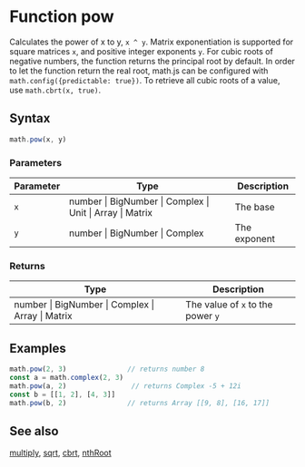 <!-- Note: This file is automatically generated from source code comments. Changes made in this file will be overridden. -->
# Function pow
Calculates the power of x to y, `x ^ y`.
Matrix exponentiation is supported for square matrices `x`, and positive
integer exponents `y`.
For cubic roots of negative numbers, the function returns the principal
root by default. In order to let the function return the real root,
math.js can be configured with `math.config({predictable: true})`.
To retrieve all cubic roots of a value, use `math.cbrt(x, true)`.
## Syntax
```js
math.pow(x, y)
```
### Parameters
Parameter | Type | Description
--------- | ---- | -----------
`x` | number &#124; BigNumber &#124; Complex &#124; Unit &#124; Array &#124; Matrix | The base
`y` | number &#124; BigNumber &#124; Complex | The exponent
### Returns
Type | Description
---- | -----------
number &#124; BigNumber &#124; Complex &#124; Array &#124; Matrix | The value of `x` to the power `y`
## Examples
```js
math.pow(2, 3)               // returns number 8
const a = math.complex(2, 3)
math.pow(a, 2)                // returns Complex -5 + 12i
const b = [[1, 2], [4, 3]]
math.pow(b, 2)               // returns Array [[9, 8], [16, 17]]
```
## See also
[multiply](multiply.md),
[sqrt](sqrt.md),
[cbrt](cbrt.md),
[nthRoot](nthRoot.md)
